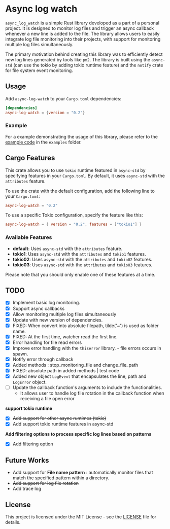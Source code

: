 # Async log watch

`async_log_watch` is a simple Rust library developed as a part of a personal project. It is designed to monitor log files and trigger an async callback whenever a new line is added to the file. The library allows users to easily integrate log file monitoring into their projects, with support for monitoring multiple log files simultaneously.

The primary motivation behind creating this library was to efficiently detect new log lines generated by tools like `pm2`. The library is built using the `async-std` (can use the tokio by adding tokio runtime feature) and the `notify` crate for file system event monitoring.


## Usage

Add `async-log-watch` to your `Cargo.toml` dependencies:

```toml
[dependencies]
async-log-watch = {version = "0.2"}
```

### Example

For a example demonstrating the usage of this library, please refer to the [example code](./examples/monitor_logs.rs) in the `examples` folder.


## Cargo Features

This crate allows you to use `tokio` runtime featured in `async-std` by specifying features in your `Cargo.toml`. By default, it uses `async-std` with the `attributes` feature. 

To use the crate with the default configuration, add the following line to your `Cargo.toml`:

```toml
async-log-watch = "0.2"
```

To use a specific Tokio configuration, specify the feature like this:

```toml
async-log-watch = { version = "0.2", features = ["tokio1"] }
```

### Available Features

- **default**: Uses `async-std` with the `attributes` feature.
- **tokio1**: Uses `async-std` with the `attributes` and `tokio1` features.
- **tokio02**: Uses `async-std` with the `attributes` and `tokio02` features.
- **tokio03**: Uses `async-std` with the `attributes` and `tokio03` features.

Please note that you should only enable one of these features at a time.


## TODO

- [x] Implement basic log monitoring.
- [x] Support async callbacks
- [x] Allow monitoring multiple log files simultaneously
- [X] Update with new version of dependencies.
- [x] FIXED: When convert into absolute filepath, tilde('~') is used as folder name.
- [x] FIXED: At the first time, watcher read the first line.
- [x] Error handling for file read errors
- [x] Improve error handling with the `thiserror` library. - file errors occurs in spawn. 
- [x] Notify error through callback
- [x] Added methods : stop_monitoring_file and change_file_path
- [x] FIXED: absolute path in added methods | test code 
- [x] Added new object `LogEvent` that encapsulates the line, path and `LogError` object.
- [ ] Update the callback function's arguments to include the functionalities.
	- It allows user to handle log file rotation in the callback function when receiving a file open error

**support tokio runtime**
- [x] ~~Add support for other async runtimes (tokio)~~ 
- [x] Add support tokio runtime features in async-std

**Add filtering options to process specific log lines based on patterns**
- [x] Add filtering option



## Future Works

- Add support for **File name pattern** : automatically monitor files that match the specified pattern within a directory.
- ~~Add support for log file rotation~~
- Add trace log

## License

This project is licensed under the MIT License - see the [LICENSE](./LICENSE) file for details.

